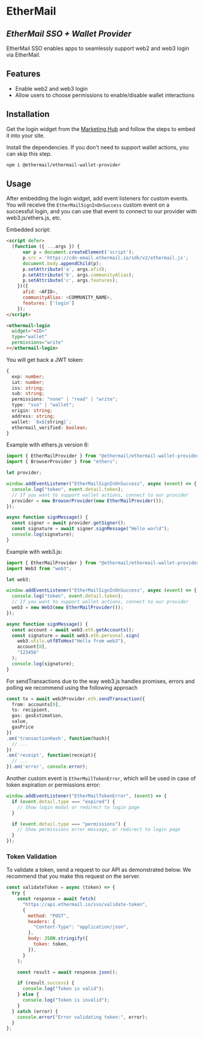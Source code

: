 # EtherMail

## _EtherMail SSO + Wallet Provider_

EtherMail SSO enables apps to seamlessly support web2 and web3 login via EtherMail.

## Features

- Enable web2 and web3 login
- Allow users to choose permissions to enable/disable wallet interactions

## Installation

Get the login widget from the [Marketing Hub](https://hub.ethermail.io/login) and follow the steps to embed it into your site.

Install the dependencies. If you don't need to support wallet actions, you can skip this step.

```sh
npm i @ethermail/ethermail-wallet-provider
```

## Usage

After embedding the login widget, add event listeners for custom events. You will receive the `EtherMailSignInOnSuccess` custom event on a successful login, and you can use that event to connect to our provider with web3.js/ethers.js, etc.

Embedded script:

```html
<script defer>
  (function ({ ...args }) {
      var p = document.createElement('script');
      p.src = 'https://cdn-email.ethermail.io/sdk/v2/ethermail.js';
      document.body.appendChild(p);
      p.setAttribute('a', args.afid);
      p.setAttribute('b', args.communityAlias);
      p.setAttribute('c', args.features);
    })({
      afid: <AFID>,
      communityAlias: <COMMUNITY_NAME>,
      features: ['login']
    });
</script>

<ethermail-login
  widget="<ID>"
  type="wallet"
  permissions="write"
></ethermail-login>
```

You will get back a JWT token:

```ts
{
  exp: number;
  iat: number;
  iss: string;
  sub: string;
  permissions: "none" | "read" | "write";
  type: "sso" | "wallet";
  origin: string;
  address: string;
  wallet: `0x${string}`;
  ethermail_verified: boolean;
}
```

Example with ethers.js version 6:

```ts
import { EtherMailProvider } from "@ethermail/ethermail-wallet-provider";
import { BrowserProvider } from "ethers";

let provider;

window.addEventListener("EtherMailSignInOnSuccess", async (event) => {
  console.log("token", event.detail.token);
  // If you want to support wallet actions, connect to our provider
  provider = new BrowserProvider(new EtherMailProvider());
});

async function signMessage() {
  const signer = await provider.getSigner();
  const signature = await signer.signMessage("Hello world");
  console.log(signature);
}
```

Example with web3.js:

```ts
import { EtherMailProvider } from "@ethermail/ethermail-wallet-provider";
import Web3 from "web3";

let web3;

window.addEventListener("EtherMailSignInOnSuccess", async (event) => {
  console.log("token", event.detail.token);
  // If you want to support wallet actions, connect to our provider
  web3 = new Web3(new EtherMailProvider());
});

async function signMessage() {
  const account = await web3.eth.getAccounts();
  const signature = await web3.eth.personal.sign(
    web3.utils.utf8ToHex("Hello from web3"),
    account[0],
    "123456"
  );
  console.log(signature);
}
```

For sendTransactions due to the way web3.js handles promises, errors and polling we recommend using the following approach

```ts
const tx = await web3Provider.eth.sendTransaction({
  from: accounts[0],
  to: recipient,
  gas: gasEstimation,
  value,
  gasPrice
})
.on('transactionHash', function(hash){
  // ...
})
.on('receipt', function(receipt){
  // ...
}).on('error', console.error);
```

Another custom event is `EtherMailTokenError`, which will be used in case of token expiration or permissions error:

```ts
window.addEventListener("EtherMailTokenError", (event) => {
  if (event.detail.type === "expired") {
    // Show login modal or redirect to login page
  }

  if (event.detail.type === "permissions") {
    // Show permissions error message, or redirect to login page
  }
});
```

### Token Validation
To validate a token, send a request to our API as demonstrated below. We recommend that you make this request on the server.
```javascript
const validateToken = async (token) => {
  try {
    const response = await fetch(
      "https://api.ethermail.io/sso/validate-token",
      {
        method: "POST",
        headers: {
          "Content-Type": "application/json",
        },
        body: JSON.stringify({
          token: token,
        }),
      }
    );

    const result = await response.json();

    if (result.success) {
      console.log("Token is valid");
    } else {
      console.log("Token is invalid");
    }
  } catch (error) {
    console.error("Error validating token:", error);
  }
};
```
